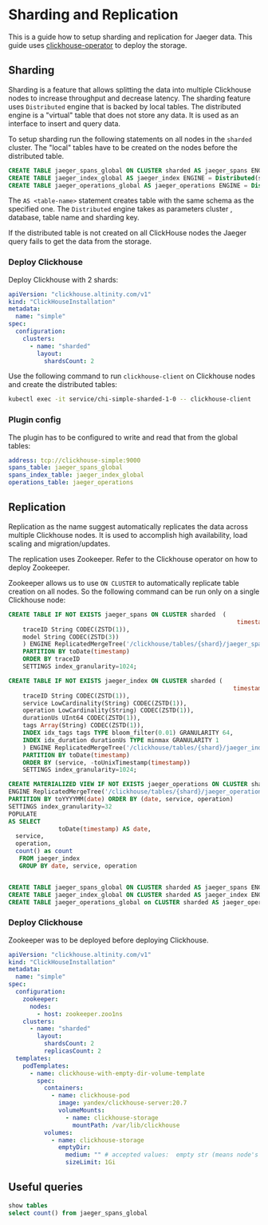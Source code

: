 # Sharding and Replication

This is a guide how to setup sharding and replication for Jaeger data.
This guide uses [clickhouse-operator](https://github.com/Altinity/clickhouse-operator) to deploy
the storage.

## Sharding

Sharding is a feature that allows splitting the data into multiple Clickhouse nodes to
increase throughput and decrease latency.
The sharding feature uses `Distributed` engine that is backed by local tables.
The distributed engine is a "virtual" table that does not store any data. It is used as 
an interface to insert and query data.

To setup sharding run the following statements on all nodes in the `sharded` cluster.
The "local" tables have to be created on the nodes before the distributed table.

```sql
CREATE TABLE jaeger_spans_global ON CLUSTER sharded AS jaeger_spans ENGINE = Distributed(sharded, default, jaeger_spans, rand());
CREATE TABLE jaeger_index_global AS jaeger_index ENGINE = Distributed(sharded, default, jaeger_index, rand());
CREATE TABLE jaeger_operations_global AS jaeger_operations ENGINE = Distributed(sharded, default, jaeger_operations, rand());
```

The `AS <table-name>` statement creates table with the same schema as the specified one. 
The `Distributed` engine takes as parameters cluster , database, table name and sharding key.

If the distributed table is not created on all ClickHouse nodes the Jaeger query fails to get the data from the storage.

### Deploy Clickhouse

Deploy Clickhouse with 2 shards:

```yaml
apiVersion: "clickhouse.altinity.com/v1"
kind: "ClickHouseInstallation"
metadata:
  name: "simple"
spec:
  configuration:
    clusters:
      - name: "sharded"
        layout:
          shardsCount: 2
```

Use the following command to run `clickhouse-client` on Clickhouse nodes and create the distributed tables:
```bash
kubectl exec -it service/chi-simple-sharded-1-0 -- clickhouse-client
```

### Plugin config

The plugin has to be configured to write and read that from the global tables:

```yaml
address: tcp://clickhouse-simple:9000
spans_table: jaeger_spans_global
spans_index_table: jaeger_index_global
operations_table: jaeger_operations
```

## Replication

Replication as the name suggest automatically replicates the data across multiple Clickhouse nodes.
It is used to accomplish high availability, load scaling and migration/updates.

The replication uses Zookeeper. Refer to the Clickhouse operator on how to deploy Zookeeper.

Zookeeper allows us to use `ON CLUSTER` to automatically replicate table creation on all nodes.
So the following command can be run only on a single Clickhouse node:

```sql
CREATE TABLE IF NOT EXISTS jaeger_spans ON CLUSTER sharded  (
                                                                timestamp DateTime CODEC(Delta, ZSTD(1)),
    traceID String CODEC(ZSTD(1)),
    model String CODEC(ZSTD(3))
    ) ENGINE ReplicatedMergeTree('/clickhouse/tables/{shard}/jaeger_spans', '{replica}')
    PARTITION BY toDate(timestamp)
    ORDER BY traceID
    SETTINGS index_granularity=1024;

CREATE TABLE IF NOT EXISTS jaeger_index ON CLUSTER sharded (
                                                               timestamp DateTime CODEC(Delta, ZSTD(1)),
    traceID String CODEC(ZSTD(1)),
    service LowCardinality(String) CODEC(ZSTD(1)),
    operation LowCardinality(String) CODEC(ZSTD(1)),
    durationUs UInt64 CODEC(ZSTD(1)),
    tags Array(String) CODEC(ZSTD(1)),
    INDEX idx_tags tags TYPE bloom_filter(0.01) GRANULARITY 64,
    INDEX idx_duration durationUs TYPE minmax GRANULARITY 1
    ) ENGINE ReplicatedMergeTree('/clickhouse/tables/{shard}/jaeger_index', '{replica}')
    PARTITION BY toDate(timestamp)
    ORDER BY (service, -toUnixTimestamp(timestamp))
    SETTINGS index_granularity=1024;

CREATE MATERIALIZED VIEW IF NOT EXISTS jaeger_operations ON CLUSTER sharded
ENGINE ReplicatedMergeTree('/clickhouse/tables/{shard}/jaeger_operations', '{replica}')
PARTITION BY toYYYYMM(date) ORDER BY (date, service, operation)
SETTINGS index_granularity=32
POPULATE
AS SELECT
              toDate(timestamp) AS date,
  service,
  operation,
  count() as count
   FROM jaeger_index
   GROUP BY date, service, operation


CREATE TABLE jaeger_spans_global ON CLUSTER sharded AS jaeger_spans ENGINE = Distributed(sharded, default, jaeger_spans, rand());
CREATE TABLE jaeger_index_global ON CLUSTER sharded AS jaeger_index ENGINE = Distributed(sharded, default, jaeger_index, rand());
CREATE TABLE jaeger_operations_global on CLUSTER sharded AS jaeger_operations ENGINE = Distributed(sharded, default, jaeger_operations, rand());
```

### Deploy Clickhouse

Zookeeper was to be deployed before deploying Clickhouse.

```yaml
apiVersion: "clickhouse.altinity.com/v1"
kind: "ClickHouseInstallation"
metadata:
  name: "simple"
spec:
  configuration:
    zookeeper:
      nodes:
        - host: zookeeper.zoo1ns
    clusters:
      - name: "sharded"
        layout:
          shardsCount: 2
          replicasCount: 2
  templates:
    podTemplates:
      - name: clickhouse-with-empty-dir-volume-template
        spec:
          containers:
            - name: clickhouse-pod
              image: yandex/clickhouse-server:20.7
              volumeMounts:
                - name: clickhouse-storage
                  mountPath: /var/lib/clickhouse
          volumes:
            - name: clickhouse-storage
              emptyDir:
                medium: "" # accepted values:  empty str (means node's default medium) or "Memory"
                sizeLimit: 1Gi
```

## Useful queries

```sql
show tables
select count() from jaeger_spans_global
```
